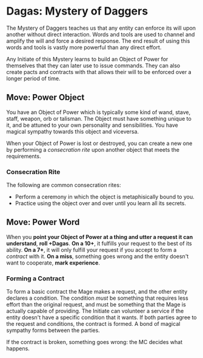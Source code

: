 # Dagas: Mystery of Daggers

The Mystery of Daggers teaches us that any entity can enforce its will upon another without direct interaction. 
Words and tools are used to channel and amplify the will and force a desired response. 
The end result of using this words and tools is vastly more powerful than any direct effort. 

Any Initiate of this Mystery learns to build an Object of Power for themselves that they can later use to issue commands. 
They can also create pacts and contracts with that allows their will to be enforced over a longer period of time. 


## Move: Power Object

You have an Object of Power which is typically some kind of wand, stave, staff, weapon, orb or talisman. 
The Object must have something unique to it, and be attuned to your own personality and sensibilities. 
You have magical sympathy towards this object and viceversa.

When your Object of Power is lost or destroyed, you can create a new one by performing a _consecration rite_ upon another object that meets the requirements. 

### Consecration Rite

The following are common consecration rites:

* Perform a ceremony in which the object is metaphisically bound to you.
* Practice using the object over and over until you learn all its secrets.


## Move: Power Word 

When you __point your Object of Power at a thing and utter a request it can understand__, __roll +Dagas__. 
__On a 10+__, it fulfills your request to the best of its ability.
__On a 7+__, it will only fulfill your request if you accept to form a _contract_ with it. 
__On a miss__, something goes wrong and the entity doesn't want to cooperate, __mark experience__.


### Forming a Contract

To form a basic contract the Mage makes a request, and the other entity declares a condition. 
The condition _must_ be something that requires less effort than the original request, and must be something that the Mage is actually capable of providing.
The Initiate can volunteer a service if the entity doesn't have a specific condition that it wants.
If both parties agree to the request and conditions, the contract is formed. 
A bond of magical sympathy forms between the parties. 

If the contract is broken, something goes wrong: the MC decides what happens. 
